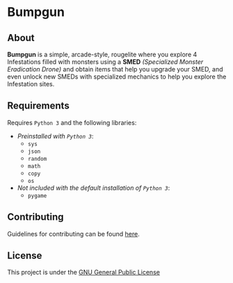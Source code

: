 # Bumpgun
## About
**Bumpgun** is a simple, arcade-style, rougelite where you explore 4 Infestations filled with monsters using a **SMED** _(Specialized Monster Eradication Drone)_ and obtain items that help you upgrade your SMED, and even unlock new SMEDs with specialized mechanics to help you explore the Infestation sites.
## Requirements
Requires `Python 3` and the following libraries:
- _Preinstalled with `Python 3`_:
	- `sys`
	- `json`
	- `random`
    - `math`
	- `copy`
	- `os`
- _Not included with the default installation of `Python 3`_:
	- `pygame`
## Contributing
Guidelines for contributing can be found [here](CONTRIBUTING.md).
## License
This project is under the [GNU General Public License](LICENSE.md)
